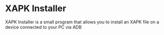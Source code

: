 # XAPK Installer

XAPK Installer is a small program that allows you to install an XAPK file on a device connected to your PC via ADB


